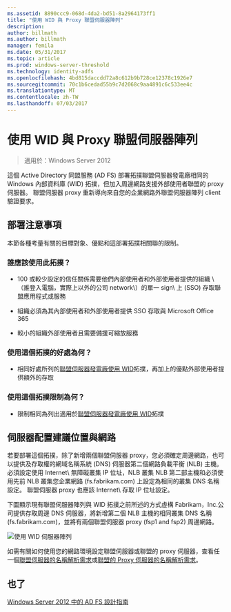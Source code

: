 ```yaml
---
ms.assetid: 8890ccc9-068d-4da2-bd51-8a2964173ff1
title: "使用 WID 與 Proxy 聯盟伺服器陣列"
description: 
author: billmath
ms.author: billmath
manager: femila
ms.date: 05/31/2017
ms.topic: article
ms.prod: windows-server-threshold
ms.technology: identity-adfs
ms.openlocfilehash: 4bd815daccdd72a8c612b9b728ce12378c1926e7
ms.sourcegitcommit: 70c1b6cedad55b9c7d2068c9aa4891c6c533ee4c
ms.translationtype: MT
ms.contentlocale: zh-TW
ms.lasthandoff: 07/03/2017
---
```

# <a name="federation-server-farm-using-wid-and-proxies"></a>使用 WID 與 Proxy 聯盟伺服器陣列

>適用於：Windows Server 2012

這個 Active Directory 同盟服務 \(AD FS\) 部署拓撲聯盟伺服器發電廠相同的 Windows 內部資料庫 \(WID\) 拓撲，但加入周邊網路支援外部使用者聯盟的 proxy 伺服器。 聯盟伺服器 proxy 重新導向來自您的企業網路外聯盟伺服器陣列 client 驗證要求。  
  
## <a name="deployment-considerations"></a>部署注意事項  
本節各種考量有關的目標對象、優點和這部署拓撲相關聯的限制。  
  
### <a name="who-should-use-this-topology"></a>誰應該使用此拓撲？  
  
-   100 或較少設定的信任關係需要他們內部使用者和外部使用者提供的組織 \（誰登入電腦，實際上以外的公司 network\）的單一 sign\ 上 \(SSO\) 存取聯盟應用程式或服務  
  
-   組織必須為其內部使用者和外部使用者提供 SSO 存取與 Microsoft Office 365  
  
-   較小的組織外部使用者且需要備援可縮放服務  
  
### <a name="what-are-the-benefits-of-using-this-topology"></a>使用這個拓撲的好處為何？  
  
-   相同好處所列的[聯盟伺服器發電廠使用 WID](Federation-Server-Farm-Using-WID-2012.md)拓撲，再加上的優點外部使用者提供額外的存取  
  
### <a name="what-are-the-limitations-of-using-this-topology"></a>使用這個拓撲限制為何？  
  
-   限制相同為列出適用於[聯盟伺服器發電廠使用 WID](Federation-Server-Farm-Using-WID-2012.md)拓撲  
  
## <a name="server-placement-and-network-layout-recommendations"></a>伺服器配置建議位置與網路  
若要部署這個拓撲，除了新增兩個聯盟伺服器 proxy，您必須確定周邊網路，也可以提供及存取權的網域名稱系統 \(DNS\) 伺服器第二個網路負載平衡 \(NLB\) 主機。 必須設定使用 Internet\ 無障礙叢集 IP 位址，NLB 叢集 NLB 第二部主機和必須使用先前 NLB 叢集您企業網路 \(fs.fabrikam.com\) 上設定為相同的叢集 DNS 名稱設定。 聯盟伺服器 proxy 也應該 Internet\ 存取 IP 位址設定。  
  
下圖顯示現有聯盟伺服器陣列與 WID 拓撲之前所述的方式虛構 Fabrikam，Inc.公司提供存取周邊 DNS 伺服器，將新增第二個 NLB 主機的相同叢集 DNS 名稱 \(fs.fabrikam.com\)，並將有兩個聯盟伺服器 proxy \(fsp1 and fsp2\) 周邊網路。  
  
![使用 WID 伺服器陣列](media/FarmWIDProxies.gif)  
  
如需有關如何使用您的網路環境設定聯盟伺服器或聯盟的 proxy 伺服器，查看任一個[聯盟伺服器的名稱解析需求](Name-Resolution-Requirements-for-Federation-Servers.md)或[聯盟的 Proxy 伺服器的名稱解析需求](Name-Resolution-Requirements-for-Federation-Server-Proxies.md)。  
  
## <a name="see-also"></a>也了
[Windows Server 2012 中的 AD FS 設計指南](AD-FS-Design-Guide-in-Windows-Server-2012.md)
